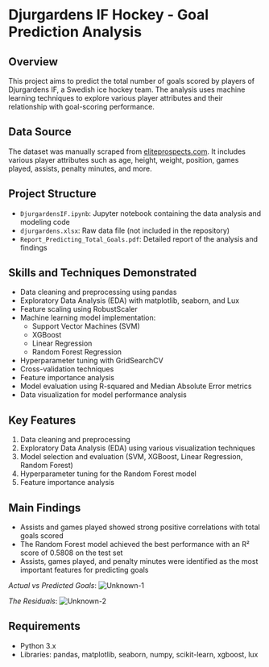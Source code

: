 # Djurgardens IF Hockey - Goal Prediction Analysis

## Overview
This project aims to predict the total number of goals scored by players of Djurgardens IF, a Swedish ice hockey team. The analysis uses machine learning techniques to explore various player attributes and their relationship with goal-scoring performance.

## Data Source
The dataset was manually scraped from [eliteprospects.com](https://www.eliteprospects.com/team/3/djurgardens-if). It includes various player attributes such as age, height, weight, position, games played, assists, penalty minutes, and more.

## Project Structure
- `DjurgardensIF.ipynb`: Jupyter notebook containing the data analysis and modeling code
- `djurgardens.xlsx`: Raw data file (not included in the repository)
- `Report_Predicting_Total_Goals.pdf`: Detailed report of the analysis and findings

## Skills and Techniques Demonstrated
- Data cleaning and preprocessing using pandas
- Exploratory Data Analysis (EDA) with matplotlib, seaborn, and Lux
- Feature scaling using RobustScaler
- Machine learning model implementation:
  - Support Vector Machines (SVM)
  - XGBoost
  - Linear Regression
  - Random Forest Regression
- Hyperparameter tuning with GridSearchCV
- Cross-validation techniques
- Feature importance analysis
- Model evaluation using R-squared and Median Absolute Error metrics
- Data visualization for model performance analysis

## Key Features
1. Data cleaning and preprocessing
2. Exploratory Data Analysis (EDA) using various visualization techniques
3. Model selection and evaluation (SVM, XGBoost, Linear Regression, Random Forest)
4. Hyperparameter tuning for the Random Forest model
5. Feature importance analysis

## Main Findings
- Assists and games played showed strong positive correlations with total goals scored
- The Random Forest model achieved the best performance with an R² score of 0.5808 on the test set
- Assists, games played, and penalty minutes were identified as the most important features for predicting goals

_Actual vs Predicted Goals_:
![Unknown-1](https://github.com/user-attachments/assets/b9ffe3f5-c0f6-4a38-add3-1f4c061502cc)

_The Residuals_: 
![Unknown-2](https://github.com/user-attachments/assets/2c13afb4-162e-449d-ab2b-21ee1277ff3c)

## Requirements
- Python 3.x
- Libraries: pandas, matplotlib, seaborn, numpy, scikit-learn, xgboost, lux

